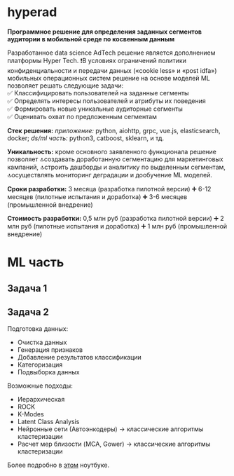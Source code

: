 # hyperad
**Программное решение для определения заданных сегментов аудитории в мобильной среде по косвенным данным**

Разработанное data science AdTech решение является дополнением платформы Hyper Tech. ❗️В условиях ограничений политики конфиденциальности и передачи данных («cookie less» и «post idfa») мобильных операционных систем решение на основе моделей ML позволяет решать следующие задачи:  
✅ Классифицировать пользователей на заданные сегменты  
✅ Определять интересы пользователей и атрибуты их поведения  
✅ Формировать новые уникальные аудиторные сегменты  
✅ Оценивать охват по предложенным сегментам

**Стек решения:** *приложение:* python, aiohttp, grpc, vue.js, elasticsearch, docker; *ds/ml часть:* python3, catboost, sklearn, и тд.

**Уникальность:** кроме основного заявленного функционала решение позволяет 🔝создавать доработанную сегментацию для маркетинговых кампаний, 🔝строить дашборды и аналитику по выделенным сегментам, 🔝осуществлять мониторинг деградации и дообучение ML моделей. 

**Сроки разработки:** 3 месяца (разработка пилотной версии) ➕ 6-12 месяцев (пилотные испытания и доработка) ➕ 3-6 месяцев (промышленной внедрение)

**Стоимость разработки:** 0,5 млн руб (разработка пилотной версии) ➕ 2 млн руб (пилотные испытания и доработка) ➕ 1 млн руб (промышленной внедрение)


# ML часть
## Задача 1

## Задача 2
Подготовка данных:
- Очистка данных
- Генерация признаков
- Добавление результатов классификации
- Категоризация
- Подвыборка данных

Возможные подходы:
- Иерархическая
- ROCK
- K-Modes
- Latent Class Analysis
- Нейронные сети (Автоэнкодеры) -> классические алгоритмы кластеризации
- Расчет мер близости (MCA, Gower) -> классические алгоритмы кластеризации

Более подробно в [этом](https://github.com/waico/hyperad/blob/datascience/notebooks/code/Clustering%20research.ipynb) ноутбуке.
